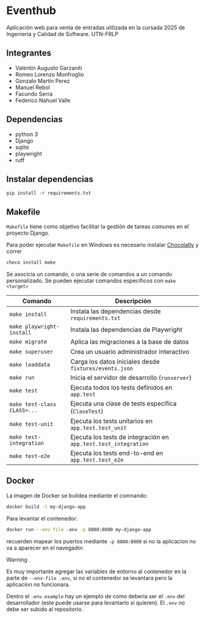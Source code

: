 # Eventhub

Aplicación web para venta de entradas utilizada en la cursada 2025 de Ingeniería y Calidad de Software. UTN-FRLP

## Integrantes

- Valentín Augusto Garzaniti
- Romeo Lorenzo Monfroglio
- Gonzalo Martín Perez
- Manuel Rebol
- Facundo Serra
- Federico Nahuel Valle



## Dependencias

- python 3
- Django
- sqlite
- playwright
- ruff

## Instalar dependencias
```
pip install -r requirements.txt
```

## Makefile
`Makefile` tiene como objetivo facilitar la gestión de tareas comunes en el proyecto Django. 

Para poder ejecutar `Makefile` en Windows es necesario instalar [Chocolatly](https://chocolatey.org/install#individual) y correr

```bash
choco install make
```

Se asocicia un comando, o una serie de comandos a un comando personalizado. Se pueden ejecutar comandos específicos con `make <target>`

| Comando           | Descripción                                              |
|-------------------|----------------------------------------------------------|
| `make install`    | Instala las dependencias desde `requirements.txt`        |
| `make playwright-install` | Instala las dependencias de Playwright                |
| `make migrate`     | Aplica las migraciones a la base de datos                |
| `make superuser`   | Crea un usuario administrador interactivo                |
| `make loaddata`    | Carga los datos iniciales desde `fixtures/events.json`  |
| `make run`         | Inicia el servidor de desarrollo (`runserver`)          |
| `make test`        | Ejecuta todos los tests definidos en `app.test`         |
| `make test-class CLASS=...` | Ejecuta una clase de tests específica (`ClaseTest`)     |
| `make test-unit`   | Ejecuta los tests unitarios en `app.test.test_unit`     |
| `make test-integration` | Ejecuta los tests de integración en `app.test.test_integration` |
| `make test-e2e`    | Ejecuta los tests end-to-end en `app.test.test_e2e`     |

## Docker
La imagen de Docker se buildea mediante el comnando:
```bash
docker build -t my-django-app
```
Para levantar el contenedor:
```bash
docker run --env-file .env -p 8000:8000 my-django-app
```
recuerden mapear los puertos mediante `-p 8000:8000` si no la aplicacion no va a aparecer en el navegador.

> [!WARNING] 
> Es muy importante agregar las variables de entorno al contenedor en la parte de `--env-file .env`, si no el contenedor se levantara pero la aplicacion no funcionara.
>
> Dentro el `.env.example` hay un ejemplo de como deberia ser el `.env` del desarrollador (este puede usarse para levantarlo si quieren). 
> El `.env` no debe ser subido al repositorio. 